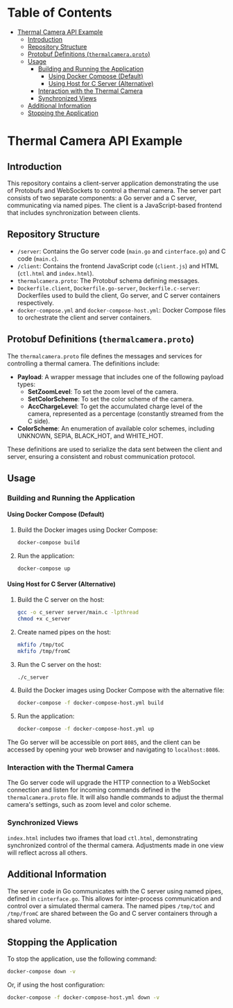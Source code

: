 # Table of Contents
- [Thermal Camera API Example](#thermal-camera-api-example)
  - [Introduction](#introduction)
  - [Repository Structure](#repository-structure)
  - [Protobuf Definitions (`thermalcamera.proto`)](#protobuf-definitions-thermalcameraproto)
  - [Usage](#usage)
    - [Building and Running the Application](#building-and-running-the-application)
      - [Using Docker Compose (Default)](#using-docker-compose-default)
      - [Using Host for C Server (Alternative)](#using-host-for-c-server-alternative)
    - [Interaction with the Thermal Camera](#interaction-with-the-thermal-camera)
    - [Synchronized Views](#synchronized-views)
  - [Additional Information](#additional-information)
  - [Stopping the Application](#stopping-the-application)

# Thermal Camera API Example

## Introduction

This repository contains a client-server application demonstrating the use of Protobufs and WebSockets to control a thermal camera. The server part consists of two separate components: a Go server and a C server, communicating via named pipes. The client is a JavaScript-based frontend that includes synchronization between clients.

## Repository Structure

- `/server`: Contains the Go server code (`main.go` and `cinterface.go`) and C code (`main.c`).
- `/client`: Contains the frontend JavaScript code (`client.js`) and HTML (`ctl.html` and `index.html`).
- `thermalcamera.proto`: The Protobuf schema defining messages.
- `Dockerfile.client`, `Dockerfile.go-server`, `Dockerfile.c-server`: Dockerfiles used to build the client, Go server, and C server containers respectively.
- `docker-compose.yml` and `docker-compose-host.yml`: Docker Compose files to orchestrate the client and server containers.

## Protobuf Definitions (`thermalcamera.proto`)

The `thermalcamera.proto` file defines the messages and services for controlling a thermal camera. The definitions include:

- **Payload**: A wrapper message that includes one of the following payload types:
  - **SetZoomLevel**: To set the zoom level of the camera.
  - **SetColorScheme**: To set the color scheme of the camera.
  - **AccChargeLevel**: To get the accumulated charge level of the camera, represented as a percentage (constantly streamed from the C side).
- **ColorScheme**: An enumeration of available color schemes, including UNKNOWN, SEPIA, BLACK_HOT, and WHITE_HOT.

These definitions are used to serialize the data sent between the client and server, ensuring a consistent and robust communication protocol.

## Usage

### Building and Running the Application

#### Using Docker Compose (Default)

1. Build the Docker images using Docker Compose:

   ```bash
   docker-compose build
   ```

2. Run the application:

   ```bash
   docker-compose up
   ```

#### Using Host for C Server (Alternative)

1. Build the C server on the host:

   ```bash
   gcc -o c_server server/main.c -lpthread
   chmod +x c_server
   ```

2. Create named pipes on the host:

   ```bash
   mkfifo /tmp/toC
   mkfifo /tmp/fromC
   ```

3. Run the C server on the host:

   ```bash
   ./c_server
   ```

4. Build the Docker images using Docker Compose with the alternative file:

   ```bash
   docker-compose -f docker-compose-host.yml build
   ```

5. Run the application:

   ```bash
   docker-compose -f docker-compose-host.yml up
   ```

The Go server will be accessible on port `8085`, and the client can be accessed by opening your web browser and navigating to `localhost:8086`.

### Interaction with the Thermal Camera

The Go server code will upgrade the HTTP connection to a WebSocket connection and listen for incoming commands defined in the `thermalcamera.proto` file. It will also handle commands to adjust the thermal camera's settings, such as zoom level and color scheme.

### Synchronized Views

`index.html` includes two iframes that load `ctl.html`, demonstrating synchronized control of the thermal camera. Adjustments made in one view will reflect across all others.

## Additional Information

The server code in Go communicates with the C server using named pipes, defined in `cinterface.go`. This allows for inter-process communication and control over a simulated thermal camera. The named pipes `/tmp/toC` and `/tmp/fromC` are shared between the Go and C server containers through a shared volume.

## Stopping the Application

To stop the application, use the following command:

```bash
docker-compose down -v
```

Or, if using the host configuration:

```bash
docker-compose -f docker-compose-host.yml down -v
```
